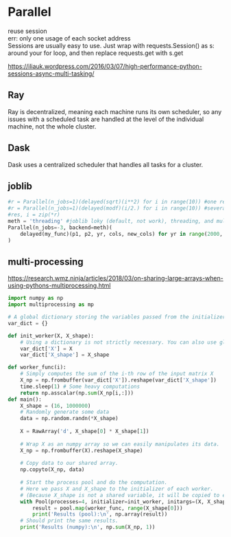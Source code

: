 # Parallel
reuse session\
err: only one usage of each socket address\
Sessions are usually easy to use. Just wrap with requests.Session() as s: around your for loop, and then replace requests.get with s.get

https://iliauk.wordpress.com/2016/03/07/high-performance-python-sessions-async-multi-tasking/

## Ray
Ray is decentralized, meaning each machine runs its own scheduler, so any issues with a scheduled task are handled at the level of the individual machine, not the whole cluster.

## Dask
Dask uses a centralized scheduler that handles all tasks for a cluster.

## joblib
```python
#r = Parallel(n_jobs=1)(delayed(sqrt)(i**2) for i in range(10)) #one return value
#r = Parallel(n_jobs=1)(delayed(modf)(i/2.) for i in range(10)) #several return values
#res, i = zip(*r)
meth = 'threading' #joblib loky (default, not work), threading, and multiprocessing (not work)
Parallel(n_jobs=-3, backend=meth)(
    delayed(my_func)(p1, p2, yr, cols, new_cols) for yr in range(2000, 2022)
)
```

## multi-processing
https://research.wmz.ninja/articles/2018/03/on-sharing-large-arrays-when-using-pythons-multiprocessing.html

```python
import numpy as np
import multiprocessing as mp

# A global dictionary storing the variables passed from the initializer.
var_dict = {}

def init_worker(X, X_shape):
    # Using a dictionary is not strictly necessary. You can also use global variables.
    var_dict['X'] = X
    var_dict['X_shape'] = X_shape

def worker_func(i):
    # Simply computes the sum of the i-th row of the input matrix X
    X_np = np.frombuffer(var_dict['X']).reshape(var_dict['X_shape'])
    time.sleep(1) # Some heavy computations
    return np.asscalar(np.sum(X_np[i,:]))
def main():
    X_shape = (16, 1000000)
    # Randomly generate some data
    data = np.random.randn(*X_shape)
    
    X = RawArray('d', X_shape[0] * X_shape[1])
    
    # Wrap X as an numpy array so we can easily manipulates its data.
    X_np = np.frombuffer(X).reshape(X_shape)
    
    # Copy data to our shared array.
    np.copyto(X_np, data)
    
    # Start the process pool and do the computation.
    # Here we pass X and X_shape to the initializer of each worker.
    # (Because X_shape is not a shared variable, it will be copied to each child process.)
    with Pool(processes=4, initializer=init_worker, initargs=(X, X_shape)) as pool:
        result = pool.map(worker_func, range(X_shape[0]))
        print('Results (pool):\n', np.array(result))
    # Should print the same results.
    print('Results (numpy):\n', np.sum(X_np, 1))
    
```
